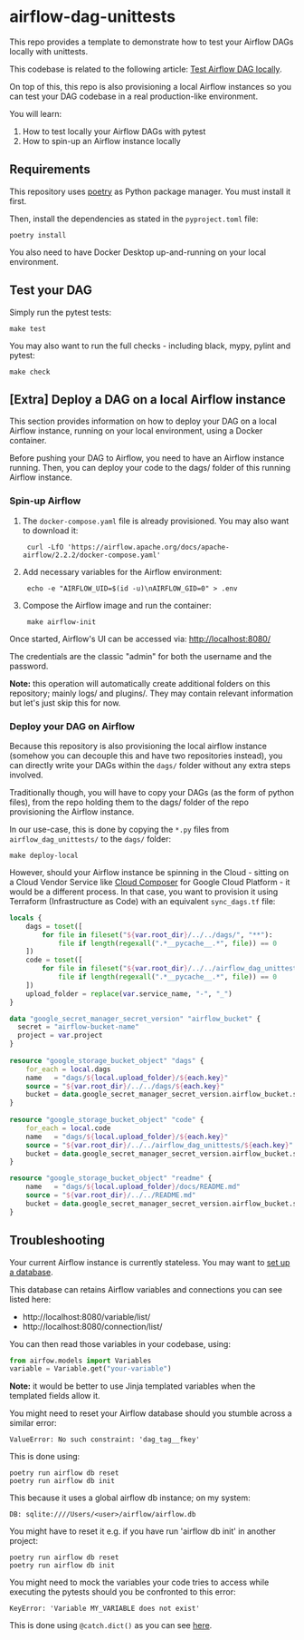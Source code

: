 # airflow-dag-unittests

This repo provides a template to demonstrate how to test your Airflow DAGs locally with unittests.

This codebase is related to the following article: [Test Airflow DAG locally](https://olivierbenard.fr/test-airflow-dag-locally).

On top of this, this repo is also provisioning a local Airflow instances so you can test your DAG codebase in a real production-like environment.

You will learn:

1. How to test locally your Airflow DAGs with pytest
2. How to spin-up an Airflow instance locally

## Requirements

This repository uses [poetry](https://olivierbenard.fr/use-poetry-as-python-package-manager/) as Python package manager. You must install it first.

Then, install the dependencies as stated in the `pyproject.toml` file:

    poetry install

You also need to have Docker Desktop up-and-running on your local environment.

## Test your DAG

Simply run the pytest tests:

    make test

You may also want to run the full checks - including black, mypy, pylint and pytest:

    make check

## [Extra] Deploy a DAG on a local Airflow instance

This section provides information on how to deploy your DAG on a local Airflow instance, running on your local environment, using a Docker container.

Before pushing your DAG to Airflow, you need to have an Airflow instance running. Then, you can deploy your code to the dags/ folder of this running Airflow instance.

### Spin-up Airflow

1. The `docker-compose.yaml` file is already provisioned. You may also want to download it:

        curl -LfO 'https://airflow.apache.org/docs/apache-airflow/2.2.2/docker-compose.yaml'

2. Add necessary variables for the Airflow environment:

        echo -e "AIRFLOW_UID=$(id -u)\nAIRFLOW_GID=0" > .env

3. Compose the Airflow image and run the container:

        make airflow-init

Once started, Airflow's UI can be accessed via: [http://localhost:8080/](http://localhost:8080/)

The credentials are the classic "admin" for both the username and the password.

**Note:** this operation will automatically create additional folders on this repository; mainly logs/ and plugins/. They may contain relevant information but let's just skip this for now.

### Deploy your DAG on Airflow

Because this repository is also provisioning the local airflow instance (somehow you can decouple this and have two repositories instead), you can directly write your DAGs within the `dags/` folder without any extra steps involved.

Traditionally though, you will have to copy your DAGs (as the form of python files), from the repo holding them to the dags/ folder of the repo provisioning the Airflow instance.

In our use-case, this is done by copying the `*.py` files from `airflow_dag_unittests/` to the `dags/` folder:

    make deploy-local

However, should your Airflow instance be spinning in the Cloud - sitting on a Cloud Vendor Service like [Cloud Composer](https://cloud.google.com/composer) for Google Cloud Platform - it would be a different process. In that case, you want to provision it using Terraform (Infrastructure as Code) with an equivalent `sync_dags.tf` file:

```tf
locals {
    dags = toset([
        for file in fileset("${var.root_dir}/../../dags/", "**"):
            file if length(regexall(".*__pycache__.*", file)) == 0
    ])
    code = toset([
        for file in fileset("${var.root_dir}/../../airflow_dag_unittests/", "**"):
            file if length(regexall(".*__pycache__.*", file)) == 0
    ])
    upload_folder = replace(var.service_name, "-", "_")
}

data "google_secret_manager_secret_version" "airflow_bucket" {
  secret = "airflow-bucket-name"
  project = var.project
}
 
resource "google_storage_bucket_object" "dags" {
    for_each = local.dags
    name   = "dags/${local.upload_folder}/${each.key}"
    source = "${var.root_dir}/../../dags/${each.key}"
    bucket = data.google_secret_manager_secret_version.airflow_bucket.secret_data
}
 
resource "google_storage_bucket_object" "code" {
    for_each = local.code
    name   = "dags/${local.upload_folder}/${each.key}"
    source = "${var.root_dir}/../../airflow_dag_unittests/${each.key}"
    bucket = data.google_secret_manager_secret_version.airflow_bucket.secret_data
}  

resource "google_storage_bucket_object" "readme" {
    name   = "dags/${local.upload_folder}/docs/README.md"
    source = "${var.root_dir}/../../README.md"
    bucket = data.google_secret_manager_secret_version.airflow_bucket.secret_data
}
```

## Troubleshooting

Your current Airflow instance is currently stateless. You may want to [set up a database](https://airflow.apache.org/docs/apache-airflow/stable/howto/set-up-database.html).

This database can retains Airflow variables and connections you can see listed here:

* http://localhost:8080/variable/list/
* http://localhost:8080/connection/list/

You can then read those variables in your codebase, using:

```python
from airfow.models import Variables
variable = Variable.get("your-variable")
```

**Note:** it would be better to use Jinja templated variables when the templated fields allow it.

You might need to reset your Airflow database should you stumble across a similar error:

    ValueError: No such constraint: 'dag_tag__fkey'
  
This is done using:

    poetry run airflow db reset
    poetry run airflow db init

This because it uses a global airflow db instance; on my system:

    DB: sqlite:////Users/<user>/airflow/airflow.db

You might have to reset it e.g. if you have run 'airflow db init' in another project:

    poetry run airflow db reset
    poetry run airflow db init

You might need to mock the variables your code tries to access while executing the pytests should you be confronted to this error:

    KeyError: 'Variable MY_VARIABLE does not exist'

This is done using `@catch.dict()` as you can see [here](https://github.com/olivierbenard/airflow-dag-unittests/blob/main/tests/test_dag.py#L14).
